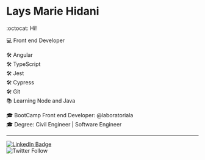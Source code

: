 # Lays Marie Hidani 
:octocat: Hi!

:computer: Front end Developer

:hammer_and_wrench: Angular
<br>
:hammer_and_wrench: TypeScript
<br>
:hammer_and_wrench: Jest
<br>
:hammer_and_wrench: Cypress
<br>
:hammer_and_wrench: Git
<br>
:books: Learning Node and Java

:mortar_board: BootCamp Front end Developer: @laboratoriala
<br>
:mortar_board: Degree: Civil Engineer | Software Engineer

---

[![LinkedIn Badge](https://img.shields.io/badge/-Lays%20Hidani-blue?style=flat-square&logo=Linkedin&logoColor=white&link=https://www.linkedin.com/in/lays-hidani/)](https://www.linkedin.com/in/lays-hidani/)
<br>
![Twitter Follow](https://img.shields.io/twitter/follow/layshidani?style=social)
